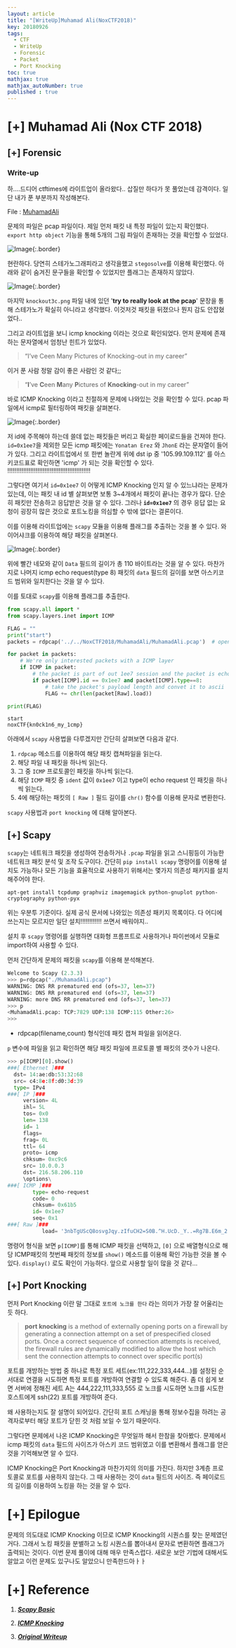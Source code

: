 ```yaml
---
layout: article
title: "[WriteUp]Muhamad Ali(NoxCTF2018)"
key: 20180926
tags:
  - CTF
  - WriteUp
  - Forensic
  - Packet
  - Port Knocking
toc: true
mathjax: true
mathjax_autoNumber: true
published : true
---
```


# [+] Muhamad Ali (Nox CTF 2018)

## [+] Forensic

### Write-up

하....드디어 ctftimes에 라이트업이 올라왔다.. 삽질만 하다가 못 풀었는데 감격이다.
일단 내가 푼 부분까지 작성해본다.

File : <a href="https://github.com/Shhoya/Shhoya.github.io/raw/master/CTF/NoxCTF/MuhamadAli.zip">MuhamadAli</a>

문제의 파일은 pcap 파일이다. 제일 먼저 패킷 내 특정 파일이 있는지 확인했다.
`export http object` 기능을 통해 5개의 그림 파일이 존재하는 것을 확인할 수 있었다.

![Image](https://github.com/Shhoya/Shhoya.github.io/blob/master/CTF/NoxCTF/1.png?raw=true "Image"){:.border}

현란하다. 당연히 스테가노그래피라고 생각을했고 `stegosolve`를 이용해 확인했다.
아래와 같이 숨겨진 문구들을 확인할 수 있었지만 플래그는 존재하지 않았다. 

![Image](https://github.com/Shhoya/Shhoya.github.io/blob/master/CTF/NoxCTF/2.png?raw=true "Image"){:.border}

마지막 `knockout3c.png` 파일 내에 있던 '**try to really look at the pcap**' 문장을 통해 스테가노가 확실히 아니라고 생각했다. 이것저것 패킷을 뒤졌으나 뭔지 감도 안잡혔었다..

그리고 라이트업을 보니 icmp knocking 이라는 것으로 확인되었다.
먼저 문제에 존재하는 문자열에서 엄청난 힌트가 있었다.

> “I’ve Ceen Many Pictures of Knocking-out in my career”

이거 푼 사람 정말 감이 좋은 사람인 것 같다;;

> “**I**’ve **C**een **M**any **P**ictures of **Knocking**-out in my career”

바로 ICMP Knocking 이라고 친절하게 문제에 나와있는 것을 확인할 수 있다.
pcap 파일에서 icmp로 필터링하여 패킷을 살펴본다.

![Image](https://github.com/Shhoya/Shhoya.github.io/blob/master/CTF/NoxCTF/3.png?raw=true "Image"){:.border}

저 id에 주목해야 하는데 쓸데 없는 패킷들은 버리고 확실한 페이로드들을 건져야 한다.
`id=0x1ee7`을 제외한 모든 icmp 패킷에는 `Yonatan Erez` 와 `JhonE` 라는 문자열이 들어가 있다. 그리고 라이트업에서 또 한번 놀란게 위에 dst ip 중 '105.99.109.112' 를 아스키코드표로 확인하면 'icmp' 가 되는 것을 확인할 수 있다. !!!!!!!!!!!!!!!!!!!!!!!!!!!!!!!!!!!!!!!!!!!!!!!

그렇다면 여기서 `id=0x1ee7` 이 어떻게 ICMP Knocking 인지 알 수 있느냐라는 문제가 있는데, 이는 패킷 내 id 별 살펴보면 보통 3~4개에서 패킷이 끝나는 경우가 많다. 단순히 패킷만 전송하고 응답받은 것을 알 수 있다. 그러나 **`id=0x1ee7`** 의 경우 응답 없는 요청이 굉장히 많은 것으로 포트노킹을 의심할 수 밖에 없다는 결론이다.

이를 이용해 라이트업에는 `scapy` 모듈을 이용해 플래그를 추출하는 것을 볼 수 있다.
와이어샤크를 이용하여 해당 패킷을 살펴본다.

![Image](https://github.com/Shhoya/Shhoya.github.io/blob/master/CTF/NoxCTF/4.png?raw=true "Image"){:.border}

위에 빨간 네모와 같이 `Data` 필드의 길이가 총 110 바이트라는 것을 알 수 있다.
마찬가지로 나머지 icmp echo request(type 8) 패킷의 `data` 필드의 길이를 보면 아스키코드 범위와 일치한다는 것을 알 수 있다.

이를 토대로 `scapy`를 이용해 플래그를 추출한다.

```python
from scapy.all import *
from scapy.layers.inet import ICMP

FLAG = ""
print("start")
packets = rdpcap('../../NoxCTF2018/MuhamadAli/MuhamadAli.pcap')  # open file in pcap format

for packet in packets:
    # We're only interested packets with a ICMP layer
    if ICMP in packet:
        # the packet is part of out 1ee7 session and the packet is echo request(what we sent), and not echo replay
        if packet[ICMP].id == 0x1ee7 and packet[ICMP].type==8:
            # take the packet's payload length and convet it to ascii
            FLAG += chr(len(packet[Raw].load))

print(FLAG)
```

```
start
noxCTF{kn0ck1n6_my_1cmp}
```

아래에서 `scapy` 사용법을 다루겠지만 간단히 살펴보면 다음과 같다.

1. `rdpcap` 메소드를 이용하여 해당 패킷 캡쳐파일을 읽는다.
2. 해당 파일 내 패킷을 하나씩 읽는다.
3. 그 중 `ICMP` 프로토콜인 패킷을 하나씩 읽는다.
4. 해당 `ICMP` 패킷 중 `ident` 값이 `0x1ee7` 이고 type이 echo request 인 패킷을 하나씩 읽는다.
5. 4에 해당하는 패킷의 `[ Raw ]` 필드 길이를 `chr()` 함수를 이용해 문자로 변환한다.

`scapy` 사용법과 `port knocking` 에 대해 알아본다.

## [+] Scapy

`scapy`는 네트워크 패킷을 생성하여 전송하거나 `.pcap` 파일을 읽고  스니핑등이 가능한 네트워크 패킷 분석 및 조작 도구이다. 간단히 `pip install scapy` 명령어를 이용해 설치도 가능하나 모든 기능을 효율적으로 사용하기 위해서는 몇가지 의존성 패키지를 설치해주어야 한다.

```
apt-get install tcpdump graphviz imagemagick python-gnuplot python-cryptography python-pyx
```

위는 우분투 기준이다. 실제 공식 문서에 나와있는 의존성 패키지 목록이다. 다 어디에 쓰는지는 모르지만 일단 설치!!!!!!!!!!!! 쓰면서 배워야지..

설치 후 `scapy` 명령어를 실행하면 대화형 프롬프트로 사용하거나 파이썬에서 모듈로 import하여 사용할 수 있다.

먼저 간단하게 문제의 패킷을 `scapy`를 이용해 분석해본다.

```python
Welcome to Scapy (2.3.3)
>>> p=rdpcap("./MuhamadAli.pcap")
WARNING: DNS RR prematured end (ofs=37, len=37)
WARNING: DNS RR prematured end (ofs=37, len=37)
WARNING: more DNS RR prematured end (ofs=37, len=37)
>>> p
<MuhamadAli.pcap: TCP:7829 UDP:138 ICMP:115 Other:26>
>>> 
```

- rdpcap(filename,count) 형식인데 패킷 캡쳐 파일을 읽어온다.

`p` 변수에 파일을 읽고 확인하면 해당 패킷 파일에 프로토콜 별 패킷의 갯수가 나온다. 

```python
>>> p[ICMP][0].show()
###[ Ethernet ]### 
  dst= 14:ae:db:53:32:68
  src= c4:8e:8f:d0:3d:39
  type= IPv4
###[ IP ]### 
     version= 4L
     ihl= 5L
     tos= 0x0
     len= 138
     id= 1
     flags= 
     frag= 0L
     ttl= 64
     proto= icmp
     chksum= 0xc9c6
     src= 10.0.0.3
     dst= 216.58.206.110
     \options\
###[ ICMP ]### 
        type= echo-request
        code= 0
        chksum= 0x61b5
        id= 0x1ee7
        seq= 0x1
###[ Raw ]### 
           load= '3nbTgUScQ8osvgJqy.zIfuCH2=S0B.^H.UcD._Y..=Rg7B.E6m_2.DzCuVy8PL_.4YjHzTbJQy-vJcBpHAo.P]RIRu]v0WA7_I01Ch7Gr_QI6^'
```

명령어 형식을 보면 `p[ICMP]`를 통해 ICMP 패킷을 선택하고, `[0]` 으로 배열형식으로 해당 ICMP패킷의 첫번째 패킷의 정보를 `show()` 메소드를 이용해 확인 가능한 것을 볼 수 있다. `display()` 로도 확인이 가능하다. 앞으로 사용할 일이 많을 것 같다...

## [+] Port Knocking

먼저 Port Knocking 이란 말 그대로 `포트에 노크를 한다` 라는 의미가 가장 잘 어울리는 듯 하다.

> **port knocking** is a method of externally opening ports on a firewall by generating a connection attempt on a set of prespecified closed ports. Once a correct sequence of connection attempts is received, the firewall rules are dynamically modified to allow the host which sent the connection attempts to connect over specific port(s)

포트를 개방하는 방법 중 하나로 특정 포트 세트(ex:111,222,333,444...)를 설정된 순서대로 연결을 시도하면 특정 포트를 개방하여 연결할 수 있도록 해준다. 
좀 더 쉽게 보면 서버에 정해진 세트 A는 444,222,111,333,555 로 노크를 시도하면 노크를 시도한 호스트에게 ssh(22) 포트를 개방하여 준다.

왜 사용하는지도 잘 설명이 되어있다. 간단히 포트 스캐닝을 통해 정보수집을 하려는 공격자로부터 해당 포트가 닫힌 것 처럼 보일 수 있기 때문이다.

그렇다면 문제에서 나온 ICMP Knocking은 무엇일까 해서 한참을 찾아봤다.
문제에서 icmp 패킷의 `data` 필드의 사이즈가 아스키 코드 범위였고 이를 변환해서 플래그를 얻은 것을 기억해보면 알 수 있다.

ICMP Knocking은 Port Knocking과 마찬가지의 의미를 가진다. 하지만 3계층 프로토콜로 포트를 사용하지 않는다. 그 때 사용하는 것이 `data` 필드의 사이즈. 즉 페이로드의 길이를 이용하여 노킹을 하는 것을 알 수 있다.



# [+] Epilogue

문제의 의도대로 ICMP Knocking 이므로 ICMP Knocking의 시퀀스를 찾는 문제였던거다.
그래서 노킹 패킷을 분별하고 노킹 시퀀스를 뽑아내서 문자로 변환하면 플래그가 출력되는 것이다.
이번 문제 풀이에 대해 매우 만족스럽다. 새로운 보안 기법에 대해서도 알았고 이런 문제도 있구나도 알았으니 만족한드아ㅏㅏ

# [+] Reference

1. <a href="https://thepacketgeek.com/tag/scapy/">***Scapy Basic***</a>

2. <a href="http://developers-club.com/posts/186488/">***ICMP Knocking***</a>

3. <a href="https://blog.noxale.com/post/noxctf-muhamadali/">***Original Writeup***</a>
